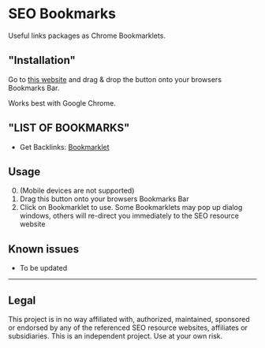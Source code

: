 # SEO Bookmarks
Useful links packages as Chrome Bookmarklets.

## "Installation"
Go to [this website](#) and drag & drop the button onto your browsers Bookmarks Bar.

Works best with Google Chrome.


## "LIST OF BOOKMARKS"

* Get Backlinks: [Bookmarklet](javascript:\(function\(\)%7Bfunction%20callback\(\)%7B%7Dvar%20s%3Ddocument.createElement\(%22script%22\)%3Bs.src%3D%22https%3A%2F%2Fcdn.jsdelivr.net%2Fgh%2Fthemacmarketer%2Fseo-bookmarks%40master%2FGetBacklinks.js%22%3Bif\(s.addEventListener\)%7Bs.addEventListener\(%22load%22%2Ccallback%2Cfalse\)%7Delse%20if\(s.readyState\)%7Bs.onreadystatechange%3Dcallback%7Ddocument.body.appendChild\(s\)%3B%7D\)\(\))


## Usage
0. (Mobile devices are not supported)
1. Drag this button onto your browsers Bookmarks Bar
2. Click on Bookmarklet to use. Some Bookmarklets may pop up dialog windows, others will re-direct you immediately to the SEO resource website

## Known issues
* To be updated   

---

## Legal
This project is in no way affiliated with, authorized, maintained, sponsored or endorsed by any of the referenced SEO resource websites, affiliates or subsidiaries. This is an independent project. Use at your own risk.
